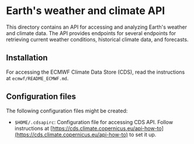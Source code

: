 # Earth's weather and climate API

This directory contains an API for accessing and analyzing Earth's weather and climate data. The API provides endpoints for several endpoints for retrieving current weather conditions, historical climate data, and forecasts.

## Installation

For accessing the ECMWF Climate Data Store (CDS), read the instructions at `ecmwf/README_ECMWF.md`.

## Configuration files

The following configuration files might be created:
- `$HOME/.cdsapirc`: Configuration file for accessing CDS API. Follow instructions at [https://cds.climate.copernicus.eu/api-how-to](https://cds.climate.copernicus.eu/api-how-to) to set it up.
